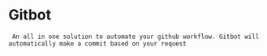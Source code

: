 # Gitbot
``` An all in one solution to automate your github workflow. Gitbot will automatically make a commit based on your request```
